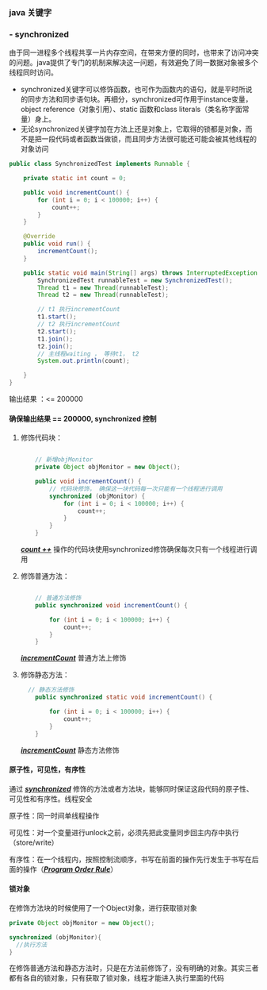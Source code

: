 ### java 关键字 

### - synchronized



由于同一进程多个线程共享一片内存空间，在带来方便的同时，也带来了访问冲突的问题。java提供了专门的机制来解决这一问题，有效避免了同一数据对象被多个线程同时访问。

- synchronized关键字可以修饰函数，也可作为函数内的语句，就是平时所说的同步方法和同步语句块。再细分，synchronized可作用于instance变量，object reference（对象引用）、static 函数和class literals（类名称字面常量）身上。
- 无论synchronized关键字加在方法上还是对象上，它取得的锁都是对象，而不是把一段代码或者函数当做锁，而且同步方法很可能还可能会被其他线程的对象访问

```java
public class SynchronizedTest implements Runnable {

    private static int count = 0;

    public void incrementCount() {
        for (int i = 0; i < 100000; i++) {
            count++;
        }
    }

    @Override
    public void run() {
        incrementCount();
    }

    public static void main(String[] args) throws InterruptedException {
        SynchronizedTest runnableTest = new SynchronizedTest();
        Thread t1 = new Thread(runnableTest);
        Thread t2 = new Thread(runnableTest);

        // t1 执行incrementCount
        t1.start();
        // t2 执行incrementCount
        t2.start();
        t1.join();
        t2.join();
        // 主线程waiting ， 等待t1， t2 
        System.out.println(count);

    }
}
```

输出结果 ：<= 200000

#### 确保输出结果 == 200000,  **synchronized** 控制

1. 修饰代码块：

   ```java
   
       // 新增objMonitor
       private Object objMonitor = new Object();
   
       public void incrementCount() {
           // 代码块修饰， 确保这一块代码每一次只能有一个线程进行调用
           synchronized (objMonitor) {
               for (int i = 0; i < 100000; i++) {
                   count++;
               }
           }
       }
   
   ```

   **<u>*count ++*</u>**  操作的代码块使用synchronized修饰确保每次只有一个线程进行调用

2. 修饰普通方法：

   ```java
   
       // 普通方法修饰
       public synchronized void incrementCount() {
   
           for (int i = 0; i < 100000; i++) {
               count++;
           }
       }
   
   ```

   <u>***incrementCount***</u> 普通方法上修饰

3. 修饰静态方法：

   ```java
     // 静态方法修饰
       public synchronized static void incrementCount() {
   
           for (int i = 0; i < 100000; i++) {
               count++;
           }
       }
   ```

   <u>***incrementCount***</u>  静态方法修饰

#### 原子性，可见性，有序性

通过 <u>***synchronized***</u> 修饰的方法或者方法块，能够同时保证这段代码的原子性、可见性和有序性。线程安全

原子性：同一时间单线程操作

可见性：对一个变量进行unlock之前，必须先把此变量同步回主内存中执行（store/write）

有序性：在一个线程内，按照控制流顺序，书写在前面的操作先行发生于书写在后面的操作（<u>***Program Order Rule***</u>）

#### 锁对象

在修饰方法块的时候使用了一个Object对象，进行获取锁对象

```java
private Object objMonitor = new Object(); 

synchronized (objMonitor){ 
  //执行方法
}
```

在修饰普通方法和静态方法时，只是在方法前修饰了，没有明确的对象。其实三者都有各自的锁对象，只有获取了锁对象，线程才能进入执行里面的代码